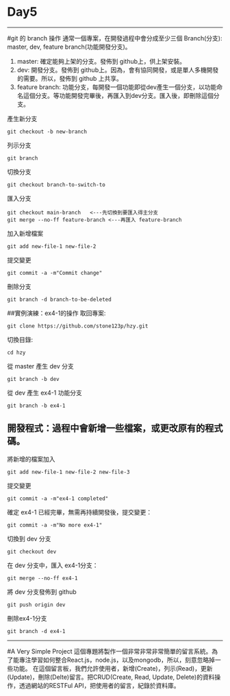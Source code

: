 # Day5
------
#git 的 branch 操作
通常一個專案，在開發過程中會分成至少三個 Branch(分支): master, dev, feature branch(功能開發分支)。
1. master: 確定能夠上架的分支。發佈到 github上，供上架安裝。
2. dev: 開發分支。發佈到 github上。因為，會有協同開發，或是單人多機開發的需要。所以，發佈到 github 上共享。
3. feature branch: 功能分支，每開發一個功能即從dev產生一個分支，以功能命名這個分支。等功能開發完畢後，再匯入到dev分支。匯入後，即刪除這個分支。

產生新分支
```
git checkout -b new-branch
```
列示分支
```
git branch
```
切換分支
```
git checkout branch-to-switch-to
```
匯入分支
```
git checkout main-branch   <---先切換到要匯入得主分支
git merge --no-ff feature-branch <---再匯入 feature-branch
```
加入新增檔案
```
git add new-file-1 new-file-2
```
提交變更
```
git commit -a -m"Commit change"
```
刪除分支
```
git branch -d branch-to-be-deleted
```
##實例演練：ex4-1的操作
取回專案:
```
git clone https://github.com/stone123p/hzy.git
```
切換目錄:
```
cd hzy
```
從 master 產生 dev 分支
```
git branch -b dev
```
從 dev 產生 ex4-1 功能分支
```
git branch -b ex4-1
```
## 開發程式：過程中會新增一些檔案，或更改原有的程式碼。
將新增的檔案加入
```
git add new-file-1 new-file-2 new-file-3
```
提交變更
```
git commit -a -m"ex4-1 completed"
```
確定 ex4-1 已經完畢，無需再持續開發後，提交變更：
```
git commit -a -m"No more ex4-1"
```
切換到 dev 分支
```
git checkout dev
```
在 dev 分支中，匯入 ex4-1分支：
```
git merge --no-ff ex4-1
```
將 dev 分支發佈到 github
```
git push origin dev
```
刪除ex4-1分支
``` 
git branch -d ex4-1
```


------
#A Very Simple Project
這個專題將製作一個非常非常非常簡單的留言系統。為了能專注學習如何整合React.js，node.js，以及mongodb，所以，刻意忽略掉一些功能。
在這個留言板，我們允許使用者，新增(Create)，列示(Read)，更新(Update)，刪除(Delte)留言。把CRUD(Create, Read, Update, Delete)的資料操作，透過網站的RESTFul API，把使用者的留言，紀錄於資料庫。


